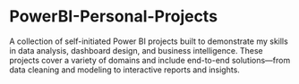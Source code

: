 # PowerBI-Personal-Projects
A collection of self-initiated Power BI projects built to demonstrate my skills in data analysis, dashboard design, and business intelligence. These projects cover a variety of domains and include end-to-end solutions—from data cleaning and modeling to interactive reports and insights.
